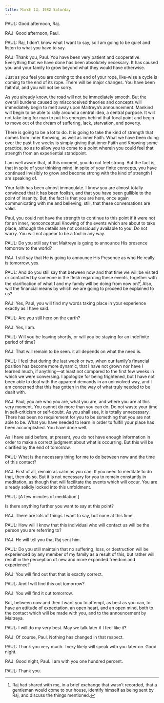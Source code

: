 ```yaml
---
title: March 13, 1982 Saturday 
---
```


PAUL: Good afternoon, Raj.

RAJ: Good afternoon, Paul.

PAUL: Raj, I don’t know what I want to say, so I am going to be quiet and
listen to what you have to say.

RAJ: Thank you, Paul. You have been very patient and cooperative. Everything
that we have done has been absolutely necessary. It has caused you and your
family to grow beyond what they would have otherwise.

Just as you feel you are coming to the end of your rope, like-wise a cycle is
coming to the end of its rope. There will be major changes. You have been
faithful, and you will not be sorry.

As you already know, the road will not be immediately smooth. But the overall
burdens caused by misconceived theories and concepts will immediately begin to
melt away upon Maitreya’s announcement. Mankind will begin to be able to rally
around a central idea, a central purpose. It will not take long for man to put
his energies behind that focal point and begin to move out of the dream of
suffering, lack, starvation, and poverty.

There is going to be a lot to do. It is going to take the kind of strength that
comes from inner Knowing, as well as inner Faith. What we have been doing over
the past five weeks is simply giving that inner Faith and Knowing some
practice, so as to allow you to come to a point wherein you could feel that
strength from an experiential standpoint.

I am well aware that, at this moment, you do not feel strong. But the fact is,
that in spite of your thinking mind, in spite of your finite concepts, you have
continued invisibly to grow and become strong with the kind of strength I am
speaking of.

Your faith has been almost immaculate. I know you are almost totally convinced
that it has been foolish, and that you have been gullible to the point of
insanity. But, the fact is that you are here, once again communicating with me
and believing, still, that these conversations are valid.

Paul, you could not have the strength to continue to this point if it were not
for an inner, nonconceptual Knowing of the events which are about to take
place, although the details are not consciously available to you. Do not worry.
You will not appear to be a fool in any way.

PAUL: Do you still say that Maitreya is going to announce His presence tomorrow
to the world?

RAJ: I still say that He is going to announce His Presence as who He really is
tomorrow, yes.

PAUL: And do you still say that between now and that time we will be visited or
contacted by someone in the flesh regarding these events, together with the
clarification of what I and my family will be doing from now on?[^1] Also, will
the financial means by which we are going to proceed be explained to us?

RAJ: Yes, Paul, you will find my words taking place in your experience exactly
as I have said.

PAUL: Are you still here on the earth?

RAJ: Yes, I am.

PAUL: Will you be leaving shortly, or will you be staying for an indefinite
period of time?

RAJ: That will remain to be seen. it all depends on what the need is.

PAUL: I feel that during the last week or two, when our family’s financial
position has become more dynamic, that I have not grown nor have I learned
much, if anything—at least not compared to the first few weeks in which we were
conversing. I apologize for being frightened, but I have not been able to deal
with the apparent demands in an uninvolved way, and I am concerned that this
has gotten in the way of what truly needed to be dealt with.

RAJ: Paul, you are who you are, what you are, and where you are at this very
moment. You cannot do more than you can do. Do not waste your time in
self-criticism or self-doubt. As you shall see, it is totally unnecessary.
There has been no requirement for you to be something that you are not able to
be. What you have needed to learn in order to fulfill your place has been
accomplished. You have done well.

As I have said before, at present, you do not have enough information in order
to make a correct judgment about what is occurring. But this will be clarified
by the end of tomorrow.

PAUL: What is the necessary thing for me to do between now and the time of this
contact?

RAJ: First of all, remain as calm as you can. If you need to meditate to do
that, then do so. But it is not necessary for you to remain constantly in
meditation, as though that will facilitate the events which will occur. You are
already solidly locked into this unfoldment.

PAUL: [A few minutes of meditation.]

Is there anything further you want to say at this point?

RAJ: There are lots of things I want to say, but none at this time.

PAUL: How will I know that this individual who will contact us will be the
person you are referring to?

RAJ: He will tell you that Raj sent him.

PAUL: Do you still maintain that no suffering, loss, or destruction will be
experienced by any member of my family as a result of this, but rather will
result in the perception of new and more expanded freedom and experience?

RAJ: You will find out that that is exactly correct.

PAUL: And I will find this out tomorrow?

RAJ: You will find it out tomorrow.

But, between now and then I want you to attempt, as best as you can, to have an
attitude of expectation, an open heart, and an open mind, both to the contact
which will be made with you, and to the announcement by Maitreya.

PAUL: I will do my very best. May we talk later if I feel like it?

RAJ: Of course, Paul. Nothing has changed in that respect.

PAUL: Thank you very much. I very likely will speak with you later on. Good
night.

RAJ: Good night, Paul. I am with you one hundred percent.

PAUL: Thank you.

[^1]: Raj had shared with me, in a brief exchange that wasn’t recorded, that a gentleman would come to our house, identify himself as being sent by Raj, and discuss the things mentioned.

